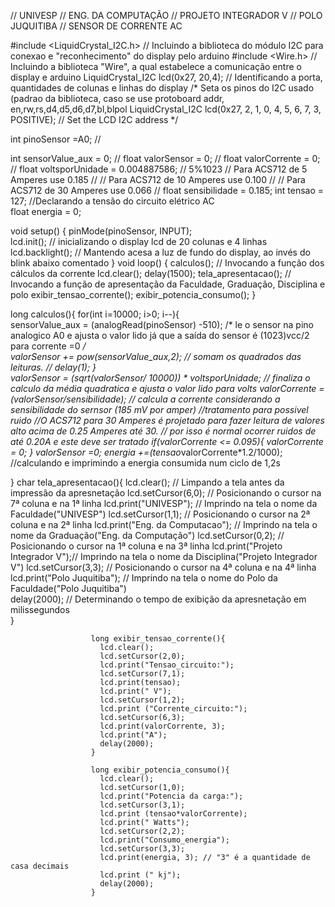 // UNIVESP
// ENG. DA COMPUTAÇÃO
// PROJETO INTEGRADOR V
// POLO JUQUITIBA
// SENSOR DE CORRENTE AC

#include <LiquidCrystal_I2C.h>        // Incluindo a biblioteca do módulo I2C para conexao e "reconhecimento" do display pelo arduino
#include <Wire.h>                     // Incluindo a biblioteca "Wire", a qual estabelece a comunicação entre o display e arduino
LiquidCrystal_I2C lcd(0x27, 20,4);    // Identificando a porta, quantidades de colunas e linhas do display
                                        /* Seta os pinos do I2C usado (padrao da biblioteca, caso se use protoboard
                                        addr, en,rw,rs,d4,d5,d6,d7,bl,blpol
                                        LiquidCrystal_I2C lcd(0x27, 2, 1, 0, 4, 5, 6, 7, 3, POSITIVE);  // Set the LCD I2C address
                                        */

int pinoSensor =A0;                     //

int sensorValue_aux = 0;                //
float valorSensor = 0;                  //
float valorCorrente = 0;                //
float voltsporUnidade = 0.004887586;    // 5%1023
// Para ACS712 de  5 Amperes use 0.185  //
// Para ACS712 de 10 Amperes use 0.100  // 
//  Para ACS712 de 30 Amperes use 0.066 //
float sensibilidade = 0.185;
int tensao = 127;                       //Declarando a tensão do circuito elétrico AC  
float energia = 0;                   

void setup() {
  pinMode(pinoSensor, INPUT);  
  lcd.init(); // inicializando o display lcd de 20 colunas e 4 linhas
  lcd.backlight(); // Mantendo acesa a luz de fundo do display, ao invés do blink abaixo comentado
}
void loop() {
calculos();      // Invocando a função dos cálculos da corrente
lcd.clear();
delay(1500);
tela_apresentacao(); // Invocando a função de apresentação da Faculdade, Graduação, Disciplina e polo
exibir_tensao_corrente();
exibir_potencia_consumo();
}

long calculos(){
  for(int i=10000; i>0; i--){    
    sensorValue_aux = (analogRead(pinoSensor) -510); /* le o sensor na pino analogico A0 e ajusta o valor lido 
                                                        já que a saída do sensor é (1023)vcc/2 para corrente =0
                                                     */    
    valorSensor += pow(sensorValue_aux,2); // somam os quadrados das leituras.
     // delay(1);
  }  
  valorSensor = (sqrt(valorSensor/ 10000)) * voltsporUnidade; // finaliza o calculo da média quadratica e ajusta o valor lido para volts
  valorCorrente = (valorSensor/sensibilidade);                // calcula a corrente considerando a sensibilidade do sernsor (185 mV por amper)
  //tratamento para possivel ruido
  //O ACS712 para 30 Amperes é projetado para fazer leitura de valores alto acima de 0.25 Amperes até 30.
  // por isso é normal ocorrer ruidos de até 0.20A e este deve ser tratado
    if(valorCorrente <= 0.095){
    valorCorrente = 0; 
  }
  valorSensor =0;
  energia +=(tensao*valorCorrente*1.2/1000); //calculando e imprimindo a energia consumida num ciclo de 1,2s


}
                      char tela_apresentacao(){
                        lcd.clear();                      // Limpando a tela antes da impressão da apresnetação
                        lcd.setCursor(6,0);               // Posicionando o cursor na 7ª coluna e na 1ª linha
                        lcd.print("UNIVESP");             // Imprindo na tela o nome da Faculdade("UNIVESP")
                        lcd.setCursor(1,1);               // Posicionando o cursor na 2ª coluna e na 2ª linha
                        lcd.print("Eng. da Computacao");  // Imprindo na tela o nome da Graduação("Eng. da Computação")
                        lcd.setCursor(0,2);               // Posicionando o cursor na 1ª coluna e na 3ª linha
                        lcd.print("Projeto Integrador V");// Imprindo na tela o nome da Disciplina("Projeto Integrador V")
                        lcd.setCursor(3,3);               // Posicionando o cursor na 4ª coluna e na 4ª linha
                        lcd.print("Polo Juquitiba");      // Imprindo na tela o nome do Polo da Faculdade("Polo Juquitiba")  
                        delay(2000);                         // Determinando o tempo de exibição da apresnetação em milissegundos  
                      }

                      long exibir_tensao_corrente(){
                        lcd.clear();  
                        lcd.setCursor(2,0);
                        lcd.print("Tensao_circuito:");
                        lcd.setCursor(7,1);
                        lcd.print(tensao);
                        lcd.print(" V");
                        lcd.setCursor(1,2);
                        lcd.print ("Corrente_circuito:");
                        lcd.setCursor(6,3);
                        lcd.print(valorCorrente, 3);
                        lcd.print("A");
                        delay(2000);                      
                      }
    
                      long exibir_potencia_consumo(){                         
                        lcd.clear();
                        lcd.setCursor(1,0);
                        lcd.print("Potencia da carga:");
                        lcd.setCursor(3,1);
                        lcd.print (tensao*valorCorrente);
                        lcd.print(" Watts");
                        lcd.setCursor(2,2);        
                        lcd.print("Consumo_energia");
                        lcd.setCursor(3,3);
                        lcd.print(energia, 3); // "3" é a quantidade de casa decimais
                        lcd.print (" kj");
                        delay(2000);                        
                      }
